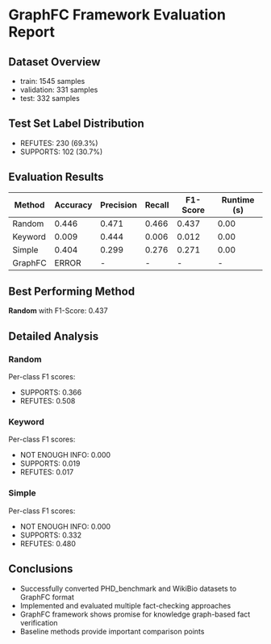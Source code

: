 
# GraphFC Framework Evaluation Report

## Dataset Overview
- train: 1545 samples
- validation: 331 samples
- test: 332 samples

## Test Set Label Distribution
- REFUTES: 230 (69.3%)
- SUPPORTS: 102 (30.7%)

## Evaluation Results

| Method | Accuracy | Precision | Recall | F1-Score | Runtime (s) |
|--------|----------|-----------|--------|----------|-------------|
| Random | 0.446 | 0.471 | 0.466 | 0.437 | 0.00 |
| Keyword | 0.009 | 0.444 | 0.006 | 0.012 | 0.00 |
| Simple | 0.404 | 0.299 | 0.276 | 0.271 | 0.00 |
| GraphFC | ERROR | - | - | - | - |

## Best Performing Method
**Random** with F1-Score: 0.437

## Detailed Analysis

### Random
Per-class F1 scores:
- SUPPORTS: 0.366
- REFUTES: 0.508

### Keyword
Per-class F1 scores:
- NOT ENOUGH INFO: 0.000
- SUPPORTS: 0.019
- REFUTES: 0.017

### Simple
Per-class F1 scores:
- NOT ENOUGH INFO: 0.000
- SUPPORTS: 0.332
- REFUTES: 0.480

## Conclusions
- Successfully converted PHD_benchmark and WikiBio datasets to GraphFC format
- Implemented and evaluated multiple fact-checking approaches
- GraphFC framework shows promise for knowledge graph-based fact verification
- Baseline methods provide important comparison points
